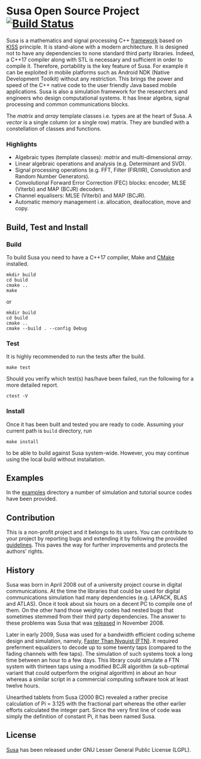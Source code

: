 # Susa Open Source Project  [![Build Status](https://travis-ci.com/susalib/susa.svg?branch=master)](https://travis-ci.com/susalib/susa)

Susa is a mathematics and signal processing C++ [framework](https://en.wikipedia.org/wiki/Software_framework) based on [KISS](https://en.wikipedia.org/wiki/KISS_principle)
 principle. It is stand-alone with a modern architecture. It is designed not to have any dependencies to none standard third
 party libraries. Indeed, a C++17 compiler along with STL is necessary and sufficient in order to compile it. Therefore,
 portability is the key feature of Susa. For example it can be exploited in mobile platforms such as Android NDK (Native
 Development Toolkit) without any restriction. This brings the power and speed of the C++ native code to the user friendly
 Java based mobile applications. Susa is also a simulation framework for the researchers and engineers who design
 computational systems. It has linear algebra, signal processing and common communications blocks.

The *matrix* and *array* template classes i.e. types are at the heart of Susa. A *vector* is a single column (or a single row) matrix. They are bundled with a constellation of classes and functions.

### Highlights
 - Algebraic types (template classes): *matrix* and multi-dimensional *array*.
 - Linear algebraic operations and analysis (e.g. Determinant and SVD).
 - Signal processing operations (e.g. FFT, Filter (FIR/IIR), Convolution and Random Number Generators).
 - Convolutional Forward Error Correction (FEC) blocks: encoder, MLSE (Viterbi) and MAP (BCJR) decoders.
 - Channel equalisers: MLSE (Viterbi) and MAP (BCJR).
 - Automatic memory management i.e. allocation, deallocation, move and copy.

## Build, Test and Install
### Build
To build Susa you need to have a C++17 compiler, Make and [CMake](https://cmake.org) installed.

```
mkdir build
cd build
cmake ..
make
```

or

```
mkdir build
cd build
cmake ..
cmake --build . --config Debug
```

### Test
It is highly recommended to run the tests after the build.

```
make test
```
Should you verify which test(s) has/have been failed, run the following for a more detailed report.

```
ctest -V
```
### Install
Once it has been built and tested you are ready to code. Assuming your current path is `build` directory, run
```
make install
```
to be able to build against Susa system-wide. However, you may continue using the local build without installation.
## Examples
In the [examples](https://github.com/behrooza/susa/tree/master/examples) directory
a number of simulation and tutorial source codes have been provided.
## Contribution
This is a non-profit project and it belongs to its users. You can contribute to your project by reporting bugs and extending it by following the provided [guidelines](https://guides.github.com/activities/forking). This paves the way for further improvements and protects the authors' rights.
## History
Susa was born in April 2008 out of a university project course in digital communications.
At the time the libraries that could be used for digital communications simulation had
many dependencies (e.g. LAPACK, BLAS and ATLAS).
Once it took about six hours on a decent PC to compile one of them. On the other hand those
weighty codes had nested bugs that sometimes stemmed from their third party dependencies.
The answer to these problems was Susa that was [released](http://sourceforge.net/projects/susa)
in November 2008.

Later in early 2009, Susa was used for a bandwidth efficient coding scheme design and simulation, namely,
[Faster Than Nyquist (FTN)](http://www.eit.lth.se/fileadmin/eit/courses/eit085f/AndersonFasterThanNyquistSignaling.pdf).
It required preferment equalizers to decode up to some twenty taps (compared to the fading channels with few taps).
The simulation of such systems took a long time between an hour to a few days. This library could simulate
a FTN system with thirteen taps using a modified BCJR algorithm (a sub-optimal variant that could outperform
the original algorithm) in about an hour whereas a similar script in a commercial computing software took
at least twelve hours.

Unearthed tablets from Susa (2000 BC) revealed a rather precise calculation of Pi = 3.125 with the fractional part
whereas the other earlier efforts calculated the integer part.
Since the very first line of code was simply the definition of constant Pi, it has been named Susa.

## License
[Susa](http://susalib.org) has been released under GNU Lesser General Public License (LGPL).
